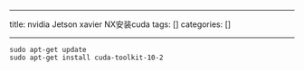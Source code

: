 
--- 
title:  nvidia Jetson xavier NX安装cuda 
tags: []
categories: [] 

---
```
sudo apt-get update
sudo apt-get install cuda-toolkit-10-2
```


